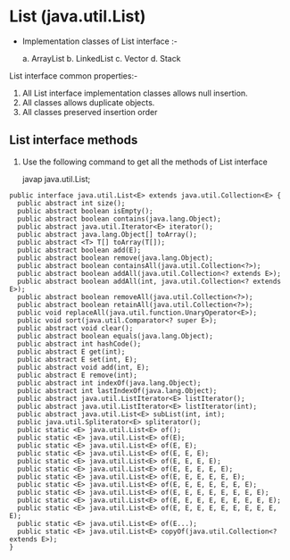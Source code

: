 # List (java.util.List)

* Implementation classes of List interface :-
	
	a. ArrayList 
	b. LinkedList
	c. Vector
	d. Stack

List interface common properties:-

1.  All List interface implementation classes allows null insertion.
2.  All classes allows duplicate objects.
3. 	All classes preserved insertion order

## List interface methods

1. Use the following command to get all the methods of List interface 

	javap java.util.List; 
``` 
public interface java.util.List<E> extends java.util.Collection<E> {
  public abstract int size();
  public abstract boolean isEmpty();
  public abstract boolean contains(java.lang.Object);
  public abstract java.util.Iterator<E> iterator();
  public abstract java.lang.Object[] toArray();
  public abstract <T> T[] toArray(T[]);
  public abstract boolean add(E);
  public abstract boolean remove(java.lang.Object);
  public abstract boolean containsAll(java.util.Collection<?>);
  public abstract boolean addAll(java.util.Collection<? extends E>);
  public abstract boolean addAll(int, java.util.Collection<? extends E>);
  public abstract boolean removeAll(java.util.Collection<?>);
  public abstract boolean retainAll(java.util.Collection<?>);
  public void replaceAll(java.util.function.UnaryOperator<E>);
  public void sort(java.util.Comparator<? super E>);
  public abstract void clear();
  public abstract boolean equals(java.lang.Object);
  public abstract int hashCode();
  public abstract E get(int);
  public abstract E set(int, E);
  public abstract void add(int, E);
  public abstract E remove(int);
  public abstract int indexOf(java.lang.Object);
  public abstract int lastIndexOf(java.lang.Object);
  public abstract java.util.ListIterator<E> listIterator();
  public abstract java.util.ListIterator<E> listIterator(int);
  public abstract java.util.List<E> subList(int, int);
  public java.util.Spliterator<E> spliterator();
  public static <E> java.util.List<E> of();
  public static <E> java.util.List<E> of(E);
  public static <E> java.util.List<E> of(E, E);
  public static <E> java.util.List<E> of(E, E, E);
  public static <E> java.util.List<E> of(E, E, E, E);
  public static <E> java.util.List<E> of(E, E, E, E, E);
  public static <E> java.util.List<E> of(E, E, E, E, E, E);
  public static <E> java.util.List<E> of(E, E, E, E, E, E, E);
  public static <E> java.util.List<E> of(E, E, E, E, E, E, E, E);
  public static <E> java.util.List<E> of(E, E, E, E, E, E, E, E, E);
  public static <E> java.util.List<E> of(E, E, E, E, E, E, E, E, E, E);
  public static <E> java.util.List<E> of(E...);
  public static <E> java.util.List<E> copyOf(java.util.Collection<? extends E>);
}

	

